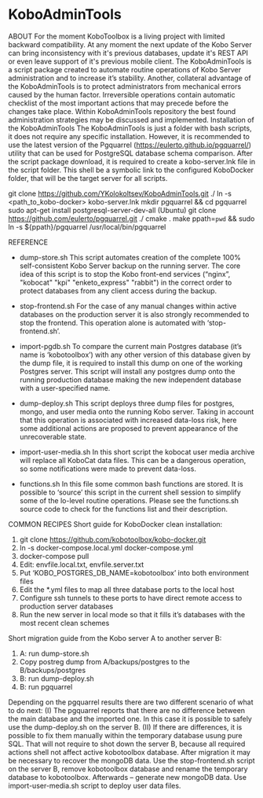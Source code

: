 # KoboAdminTools

ABOUT
For the moment KoboToolbox is a living project with limited backward compatibility. At any moment the next update of the Kobo Server can bring inconsistency with it's previous databases, update it's REST API or even leave support of it's previous mobile client.
The KoboAdminTools is a script package created to automate routine operations of Kobo Server administration and to increase it’s stability. Another, collateral advantage of the KoboAdminTools is to protect administrators from mechanical errors caused by the human factor. Irreversible operations contain automatic checklist of the most important actions that may precede before the changes take place. Within KoboAdminTools repository the best found administration strategies may be discussed and implemented.
Installation of the KoboAdminTools
The KoboAdminTools is just a folder with bash scripts, it does not require any specific installation. However, it is recommended to use the latest version of the Pgquarrel (https://eulerto.github.io/pgquarrel/) utility that can be used for PostgreSQL database schema comparison. After the script package download, it is required to create a kobo-server.lnk file in the script folder. This shell be a symbolic link to the configured KoboDocker folder, that will be the target server for all scripts.

git clone https://github.com/YKolokoltsev/KoboAdminTools.git ./
ln -s <path_to_kobo-docker> kobo-server.lnk
mkdir pgquarrel && cd pgquarrel
sudo apt-get install postgresql-server-dev-all (Ubuntu)
git clone https://github.com/eulerto/pgquarrel.git ./
cmake .
make
ppath=`pwd` && sudo ln -s ${ppath}/pgquarrel /usr/local/bin/pgquarrel

REFERENCE
- dump-store.sh
This script automates creation of the complete 100% self-consistent Kobo Server backup on the running server. The core idea of this script is to stop the Kobo front-end services (“nginx”, "kobocat" "kpi" "enketo_express" "rabbit") in the correct order to protect databases from any client access during the backup.
- stop-frontend.sh
For the case of any manual changes within active databases on the production server it is also strongly recommended to stop the frontend. This operation alone is automated with ‘stop-frontend.sh’.

- import-pgdb.sh
To compare the current main Postgres database (it’s name is ‘kobotoolbox’) with any other version of this database given by the dump file, it is required to install this dump on one of the working Postgres server. This script will install any postgres dump onto the running production database making the new independent database with a user-specified name.

- dump-deploy.sh
This script deploys three dump files for postgres, mongo, and user media onto the running Kobo server. Taking in account that this operation is associated with increased data-loss risk, here some additional actions are proposed to prevent appearance of the unrecoverable state.
- import-user-media.sh
In this short script the kobocat user media archive will replace all KoboCat data files. This can be a dangerous operation, so some notifications were made to prevent data-loss.
- functions.sh
In this file some common bash functions are stored. It is possible to ‘source’ this script in the current shell session to simplify some of the lo-level routine operations. Please see the functions.sh source code to check for the functions list and their description.

COMMON RECIPES
Short guide for KoboDocker clean installation:
1. git clone https://github.com/kobotoolbox/kobo-docker.git
2. ln -s docker-compose.local.yml docker-compose.yml
3. docker-compose pull
4. Edit: envfile.local.txt, envfile.server.txt
5. Put ‘KOBO_POSTGRES_DB_NAME=kobotoolbox’ into both environment files
6. Edit the *.yml files to map all three database ports to the local host
7. Configure ssh tunnels to these ports to have direct remote access to production server databases
8. Run the new server in local mode so that it fills it’s databases with the most recent clean schemes

Short migration guide from the Kobo server A to another server B:
1. A: run dump-store.sh
2. Copy postreg dump from A/backups/postgres to the B/backups/postgres
3. B: run dump-deploy.sh
4. B: run pgquarrel

Depending on the pgquarrel results there are two different scenario of what to do next:
(I) The pgquarrel reports that there are no difference between the main database and the imported one. In this case it is possible to safely use the dump-deploy.sh on the server B.
(II) If there are differences, it is possible to fix them manually within the temporary database usung pure SQL. That will not require to shot down the server B, because all required actions shell not affect active kobotoolbox database. After migration it may be necessary to recover the mongoDB data. Use the stop-frontend.sh script on the server B, remove kobotoolbox database and rename the temporary database to kobotoolbox. Afterwards – generate new mongoDB data. Use import-user-media.sh script to deploy user data files.
